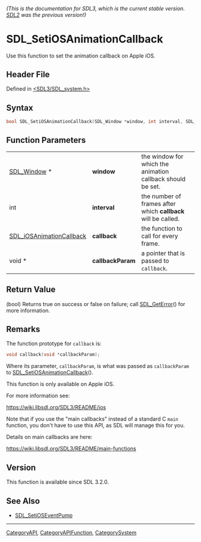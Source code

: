 ###### (This is the documentation for SDL3, which is the current stable version. [SDL2](https://wiki.libsdl.org/SDL2/) was the previous version!)
# SDL_SetiOSAnimationCallback

Use this function to set the animation callback on Apple iOS.

## Header File

Defined in [<SDL3/SDL_system.h>](https://github.com/libsdl-org/SDL/blob/main/include/SDL3/SDL_system.h)

## Syntax

```c
bool SDL_SetiOSAnimationCallback(SDL_Window *window, int interval, SDL_iOSAnimationCallback callback, void *callbackParam);
```

## Function Parameters

|                                                      |                   |                                                               |
| ---------------------------------------------------- | ----------------- | ------------------------------------------------------------- |
| [SDL_Window](SDL_Window) *                           | **window**        | the window for which the animation callback should be set.    |
| int                                                  | **interval**      | the number of frames after which **callback** will be called. |
| [SDL_iOSAnimationCallback](SDL_iOSAnimationCallback) | **callback**      | the function to call for every frame.                         |
| void *                                               | **callbackParam** | a pointer that is passed to `callback`.                       |

## Return Value

(bool) Returns true on success or false on failure; call
[SDL_GetError](SDL_GetError)() for more information.

## Remarks

The function prototype for `callback` is:

```c
void callback(void *callbackParam);
```

Where its parameter, `callbackParam`, is what was passed as `callbackParam`
to [SDL_SetiOSAnimationCallback](SDL_SetiOSAnimationCallback)().

This function is only available on Apple iOS.

For more information see:

https://wiki.libsdl.org/SDL3/README/ios

Note that if you use the "main callbacks" instead of a standard C `main`
function, you don't have to use this API, as SDL will manage this for you.

Details on main callbacks are here:

https://wiki.libsdl.org/SDL3/README/main-functions

## Version

This function is available since SDL 3.2.0.

## See Also

- [SDL_SetiOSEventPump](SDL_SetiOSEventPump)

----
[CategoryAPI](CategoryAPI), [CategoryAPIFunction](CategoryAPIFunction), [CategorySystem](CategorySystem)

